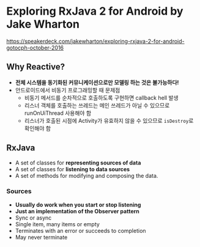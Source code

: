 # Exploring RxJava 2 for Android by Jake Wharton

https://speakerdeck.com/jakewharton/exploring-rxjava-2-for-android-gotocph-october-2016

## Why Reactive?

- **전체 시스템을 동기화된 커뮤니케이션으로만 모델링 하는 것은 불가능하다!**
- 안드로이드에서 비동기 프로그래밍할 때 문제점
  - 비동기 메서드를 순차적으로 호출하도록 구현하면 callback hell 발생
  - 리스너 객체를 호출하는 쓰레드는 메인 쓰레드가 아닐 수 있으므로 runOnUiThread 사용해야 함
  - 리스너가 호출된 시점에 Activity가 유효하지 않을 수 있으므로 `isDestroy`로 확인해야 함

## RxJava

- A set of classes for **representing sources of data**
- A set of classes for **listening to data sources**
- A set of methods for modifying and composing the data.

### Sources

- **Usually do work when you start or stop listening**
- **Just an implementation of the Observer pattern**
- Sync or async
- Single item, many items or empty
- Terminates with an error or succeeds to completion
- May never terminate
